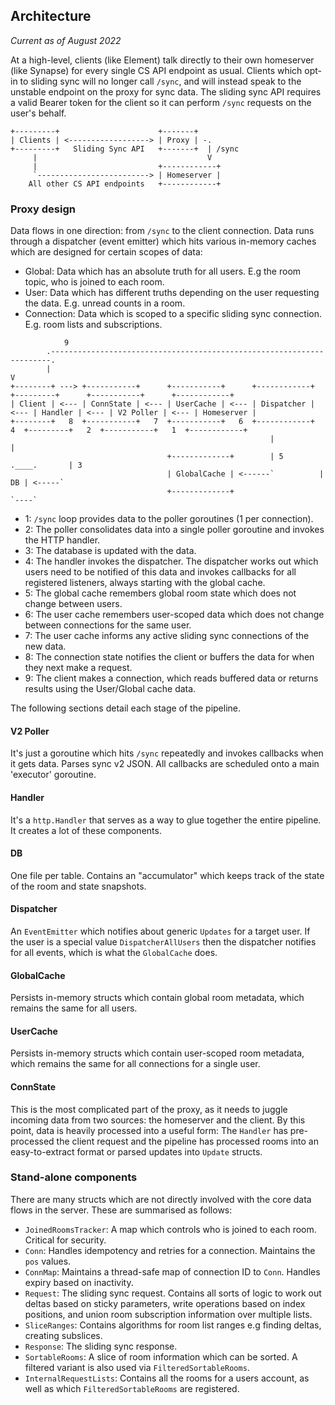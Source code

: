 ## Architecture

_Current as of August 2022_

At a high-level, clients (like Element) talk directly to their own homeserver (like Synapse) for every
single CS API endpoint as usual. Clients which opt-in to sliding sync will no longer call `/sync`, and
will instead speak to the unstable endpoint on the proxy for sync data. The sliding sync API requires
a valid Bearer token for the client so it can perform `/sync` requests on the user's behalf.

```
+---------+                      +-------+
| Clients | <------------------> | Proxy | -.
+---------+   Sliding Sync API   +-------+  | /sync
     |                                      V
     |                           +------------+
     `-------------------------> | Homeserver |
    All other CS API endpoints   +------------+
```

### Proxy design

Data flows in one direction: from `/sync` to the client connection. Data runs through a dispatcher (event emitter)
which hits various in-memory caches which are designed for certain scopes of data:

-   Global: Data which has an absolute truth for all users. E.g the room topic, who is joined to each room.
-   User: Data which has different truths depending on the user requesting the data. E.g. unread counts in a room.
-   Connection: Data which is scoped to a specific sliding sync connection. E.g. room lists and subscriptions.

```
            9
        .----------------------------------------------------------------------.
        |                                                                      V
+--------+ ---> +-----------+      +-----------+      +------------+      +---------+      +-----------+      +------------+
| Client | <--- | ConnState | <--- | UserCache | <--- | Dispatcher | <--- | Handler | <--- | V2 Poller | <--- | Homeserver |
+--------+   8  +-----------+   7  +-----------+   6  +------------+   4  +---------+   2  +-----------+   1  +------------+
                                                          |                       |
                                   +-------------+        | 5        .____.       | 3
                                   | GlobalCache | <------`          | DB | <-----`
                                   +-------------+                   `----`

```

-   1: `/sync` loop provides data to the poller goroutines (1 per connection).
-   2: The poller consolidates data into a single poller goroutine and invokes the HTTP handler.
-   3: The database is updated with the data.
-   4: The handler invokes the dispatcher. The dispatcher works out which users need to be notified of this data and invokes callbacks for all registered listeners, always starting with the global cache.
-   5: The global cache remembers global room state which does not change between users.
-   6: The user cache remembers user-scoped data which does not change between connections for the same user.
-   7: The user cache informs any active sliding sync connections of the new data.
-   8: The connection state notifies the client or buffers the data for when they next make a request.
-   9: The client makes a connection, which reads buffered data or returns results using the User/Global cache data.

The following sections detail each stage of the pipeline.

#### V2 Poller

It's just a goroutine which hits `/sync` repeatedly and invokes callbacks when it gets data. Parses sync v2 JSON. All callbacks are scheduled onto a main 'executor' goroutine.

#### Handler

It's a `http.Handler` that serves as a way to glue together the entire pipeline. It creates a lot of these components.

#### DB

One file per table. Contains an "accumulator" which keeps track of the state of the room and state snapshots.

#### Dispatcher

An `EventEmitter` which notifies about generic `Updates` for a target user. If the user is a special value `DispatcherAllUsers` then the dispatcher notifies for all events, which is what the `GlobalCache` does.

#### GlobalCache

Persists in-memory structs which contain global room metadata, which remains the same for all users.

#### UserCache

Persists in-memory structs which contain user-scoped room metadata, which remains the same for all connections for a single user.

#### ConnState

This is the most complicated part of the proxy, as it needs to juggle incoming data from two sources: the homeserver and the client. By this point, data is heavily processed into a useful form: The `Handler` has pre-processed the client request and the pipeline has processed rooms into an easy-to-extract format or parsed updates into `Update` structs.

### Stand-alone components

There are many structs which are not directly involved with the core data flows in the server. These are summarised as follows:

-   `JoinedRoomsTracker`: A map which controls who is joined to each room. Critical for security.
-   `Conn`: Handles idempotency and retries for a connection. Maintains the `pos` values.
-   `ConnMap`: Maintains a thread-safe map of connection ID to `Conn`. Handles expiry based on inactivity.
-   `Request`: The sliding sync request. Contains all sorts of logic to work out deltas based on sticky parameters, write operations based on index positions, and union room subscription information over multiple lists.
-   `SliceRanges`: Contains algorithms for room list ranges e.g finding deltas, creating subslices.
-   `Response`: The sliding sync response.
-   `SortableRooms`: A slice of room information which can be sorted. A filtered variant is also used via `FilteredSortableRooms`.
-   `InternalRequestLists`: Contains all the rooms for a users account, as well as which `FilteredSortableRooms` are registered.
